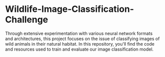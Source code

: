 # Wildlife-Image-Classification-Challenge
Through extensive experimentation with various neural network formats and architectures, this project focuses on the issue of classifying images of wild animals in their natural habitat. In this repository, you'll find the code and resources used to train and evaluate our image classification model. 
